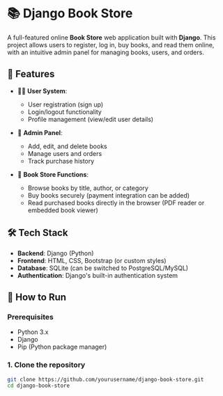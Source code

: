 
# 📚 Django Book Store

A full-featured online **Book Store** web application built with **Django**. This project allows users to register, log in, buy books, and read them online, with an intuitive admin panel for managing books, users, and orders.

## 🔑 Features

- 🧑‍💻 **User System**:
  - User registration (sign up)
  - Login/logout functionality
  - Profile management (view/edit user details)

- 🔐 **Admin Panel**:
  - Add, edit, and delete books
  - Manage users and orders
  - Track purchase history

- 📘 **Book Store Functions**:
  - Browse books by title, author, or category
  - Buy books securely (payment integration can be added)
  - Read purchased books directly in the browser (PDF reader or embedded book viewer)

## 🛠 Tech Stack

- **Backend**: Django (Python)
- **Frontend**: HTML, CSS, Bootstrap (or custom styles)
- **Database**: SQLite (can be switched to PostgreSQL/MySQL)
- **Authentication**: Django's built-in authentication system

## 🚀 How to Run

### Prerequisites

- Python 3.x
- Django
- Pip (Python package manager)

### 1. Clone the repository

```bash
git clone https://github.com/yourusername/django-book-store.git
cd django-book-store
